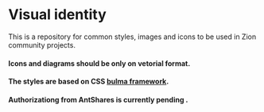 # Visual identity

This is a repository for common styles, images and icons to be used in Zion community projects.

#### Icons and diagrams should be only on vetorial format.

#### The styles are based on CSS [bulma framework](http://bulma.io).

#### Authorizationg from AntShares is currently pending .

